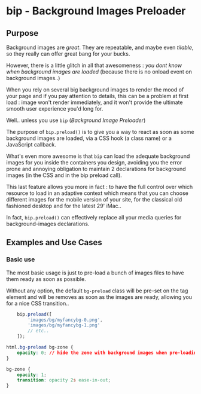 bip - Background Images Preloader
=================================

Purpose
-------
Background images are _great_. They are repeatable, and maybe even _tilable_, so they really can offer great bang for your bucks.

However, there is a little glitch in all that awesomeness : _you dont know when background images are loaded_ (because there is no onload event on background images..)

When you rely on several big background images to render the mood of your page and if you pay attention to details, this can be a problem at first load : image won't render immediately, and it won't provide the ultimate smooth user experience you'd long for.

Well.. unless you use `bip` (_Background Image Preloader_)

The purpose of `bip.preload()` is to give you a way to react as soon as some background images are loaded, via a CSS hook (a class name) or a JavaScript callback.

What's even more awesome is that `bip` can load the adequate background images for you inside the containers you design, avoiding you the error prone and annoying obligation to maintain 2 declarations for background images (in the CSS and in the bip preload call).

This last feature allows you more in fact : to have the full control over which resource to load in an adaptive context which means that you can choose different images for the mobile version of your site, for the classical old fashioned desktop and for the latest 29' iMac..

In fact, `bip.preload()` can effectively replace all your media queries for background-images declarations.

Examples and Use Cases
----------------------

### Basic use

The most basic usage is just to pre-load a bunch of images files to have them ready as soon as possible.

Without any option, the default `bg-preload` class will be pre-set on the <html> tag element and will be removes as soon as the images are ready, allowing you for a nice CSS transition..

```javascript
	bip.preload([
		'images/bg/myfancybg-0.png',
		'images/bg/myfancybg-1.png'
		// etc..
	]);
```

```css
html.bg-preload bg-zone {
	opacity: 0; // hide the zone with background images when pre-loading
}

bg-zone {
	opacity: 1;
	transition: opacity 2s ease-in-out;
}
```
